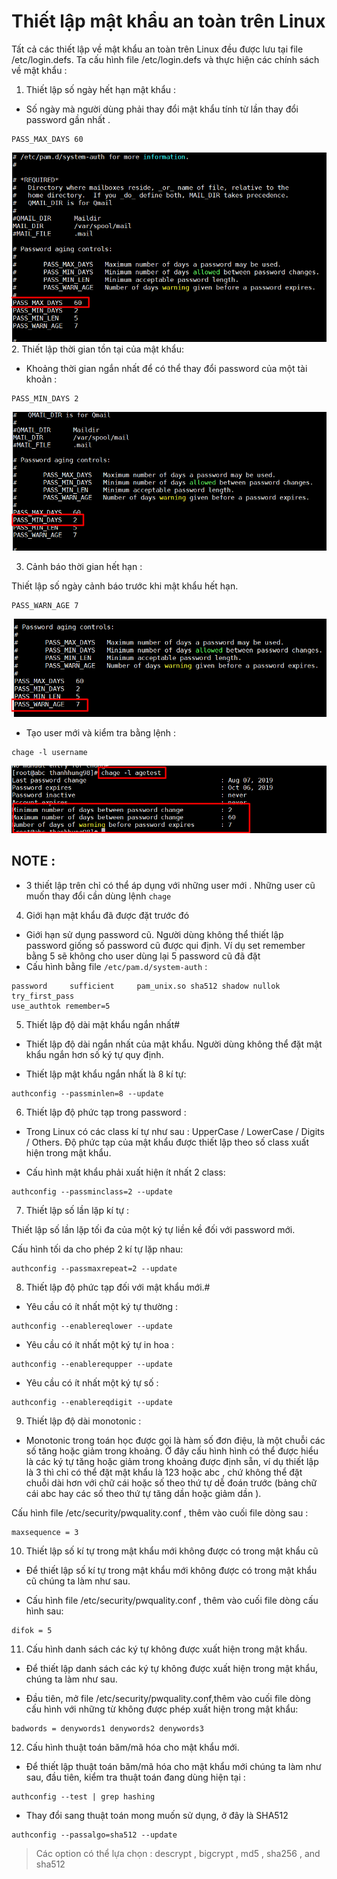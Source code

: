 # Thiết lập mật khẩu an toàn trên Linux  
Tất cả các thiết lập về mật khẩu an toàn trên Linux đều được lưu tại file /etc/login.defs. Ta cấu hình file /etc/login.defs và thực hiện các chính sách về mật khẩu :  
1. Thiết lập số ngày hết hạn mật khẩu :  
- Số ngày mà người dùng phải thay đổi mật khẩu tính từ lần thay đổi password gần nhất .  
```
PASS_MAX_DAYS 60
```  
<img src="../img/7_1.png">  
2. Thiết lập thời gian tồn tại của mật khẩu:  

- Khoảng thời gian ngắn nhất để có thể thay đổi password của một tài khoản :
```
PASS_MIN_DAYS 2
```  
<img src="../img/7_2.png">  

3. Cảnh báo thời gian hết hạn :

Thiết lập số ngày cảnh báo trước khi mật khẩu hết hạn.
```
PASS_WARN_AGE 7
```  
<img src="../img/7_3.png">  

- Tạo user mới và kiểm tra bằng lệnh :  

```
chage -l username
```  
<img src="../img/7_4.png">  

## NOTE : 
- 3 thiết lập trên chỉ có thể áp dụng với những user mới . Những user cũ muốn thay đổi cần dùng lệnh `chage`  


4. Giới hạn mật khẩu đã được đặt trước đó
- Giới hạn  sử dụng password cũ. Người dùng không thể thiết lập password giống số password cũ được qui định. Ví dụ set remember bằng 5 sẽ không cho user dùng lại 5 password cũ đã đặt  
- Cấu hình bằng file `/etc/pam.d/system-auth` :  
```
password     sufficient     pam_unix.so sha512 shadow nullok try_first_pass
use_authtok remember=5
```   
5. Thiết lập độ dài mật khẩu ngắn nhất#

- Thiết lập độ dài ngắn nhất của mật khẩu. Người dùng không thể đặt mật khẩu ngắn hơn số ký tự quy định.

- Thiết lập mật khẩu ngắn nhất là 8 kí tự:
```
authconfig --passminlen=8 --update
```  
6. Thiết lập độ phức tạp trong password :  
- Trong Linux có các class kí tự như sau : UpperCase / LowerCase / Digits / Others. Độ phức tạp của mật khẩu được thiết lập theo số class xuất hiện trong mật khẩu.

- Cấu hình mật khẩu phải xuất hiện ít nhất 2 class:
```
authconfig --passminclass=2 --update
```  
7. Thiết lập số lần lặp kí tự :  

Thiết lập số lần lặp tối đa của một ký tự liền kề đối với password mới.

Cấu hình tối da cho phép 2 kí tự lặp nhau:  

```
authconfig --passmaxrepeat=2 --update
```  
8. Thiết lập độ phức tạp đối với mật khẩu mới.#

- Yêu cầu có ít nhất một ký tự thường :  
```
authconfig --enablereqlower --update
```   
- Yêu cầu có ít nhất một ký tự in hoa :  
```
authconfig --enablerequpper --update
```   
- Yêu cầu có ít nhất một ký tự số :  
```
authconfig --enablereqdigit --update
```  
9.  Thiết lập độ dài monotonic :  

- Monotonic trong toán học được gọi là hàm số đơn điệu, là một chuỗi các số tăng hoặc giảm trong khoảng. Ở đây cấu hình hình có thể được hiểu là các ký tự tăng hoặc giảm trong khoảng được định sẵn, ví dụ thiết lập là 3 thì chỉ có thể đặt mật khẩu là 123 hoặc abc , chứ không thể đặt chuỗi dài hơn với chữ cái hoặc số theo thứ tự dễ đoán trước (bảng chữ cái abc hay các số theo thứ tự tăng dần hoặc giảm dần ).

Cấu hình file /etc/security/pwquality.conf , thêm vào cuối file dòng sau  :  
```
maxsequence = 3
```   
  
10. Thiết lập số kí tự trong mật khẩu mới không được có trong mật khẩu cũ

- Để thiết lập số kí tự trong mật khẩu mới không được có trong mật khẩu cũ chúng ta làm như sau.

- Cấu hình file /etc/security/pwquality.conf , thêm vào cuối file dòng cấu hình sau:  

```
difok = 5
```  

11. Cấu hình danh sách các ký tự không được xuất hiện trong mật khẩu.  


- Để thiết lập danh sách các ký tự không được xuất hiện trong mật khẩu, chúng ta làm như sau.

- Đầu tiên, mở file /etc/security/pwquality.conf,thêm vào cuối file dòng cấu hình với những từ không được phép xuất hiện trong mật khẩu:
```
badwords = denywords1 denywords2 denywords3
```  

12. Cấu hình thuật toán băm/mã hóa cho mật khẩu mới.  

- Để thiết lập thuật toán băm/mã hóa cho mật khẩu mới chúng ta làm như sau, 
đầu tiên, kiểm tra thuật toán đang dùng hiện tại :  

```
authconfig --test | grep hashing
```  

- Thay đổi sang thuật toán mong muốn sử dụng, ở đây là SHA512  

```
authconfig --passalgo=sha512 --update
```  
>Các option có thể lựa chọn : descrypt , bigcrypt , md5 , sha256 , and sha512
